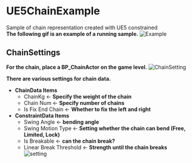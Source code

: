 # UE5ChainExample
Sample of chain representation created with UE5 constrained  
**The following gif is an example of a running sample.**
![Example](https://media2.giphy.com/media/v1.Y2lkPTc5MGI3NjExYnVjeThrYXg4bm11OTgweXZyYW9qb3dmaXM1Y2ZtcHd6azFjcnNxdiZlcD12MV9pbnRlcm5hbF9naWZfYnlfaWQmY3Q9Zw/IQaIzekD2TQAUJXpiw/giphy.gif)

## ChainSettings
**For the chain, place a BP_ChainActor on the game level.**
![ChainSetting](https://media1.giphy.com/media/v1.Y2lkPTc5MGI3NjExaTZlNnVqeWFnNW54NTM3Z3Q1dTczY2l3cDVmODk3aG1peXR0OWIwMyZlcD12MV9pbnRlcm5hbF9naWZfYnlfaWQmY3Q9Zw/CnIf71LBmkvMlIHrjR/giphy.gif)  

**There are various settings for chain data.**
* **ChainData Items**
    * ChainKg ← **Specify the weight of the chain**
    * Chain Num ← **Specify number of chains**
    * Is Fix End Chain ← **Whether to fix the left and right**
* **ConstraintData Items**
    * Swing Angle ← **bending angle**
    * Swing Motion Type ← **Setting whether the chain can bend (Free, Limited, Lock)**
  * Is Breakable ← **can the chain break?**
  * Linear Break Threshold ← **Strength until the chain breaks**  
![setting](https://media3.giphy.com/media/v1.Y2lkPTc5MGI3NjExbmc2ZWZ6d3l6MjR2ZmthdW1qN2htbnB0YWt5MnBka296eHlqMXo4ciZlcD12MV9pbnRlcm5hbF9naWZfYnlfaWQmY3Q9Zw/4v71p539ctuzYrDMlc/giphy.gif)
